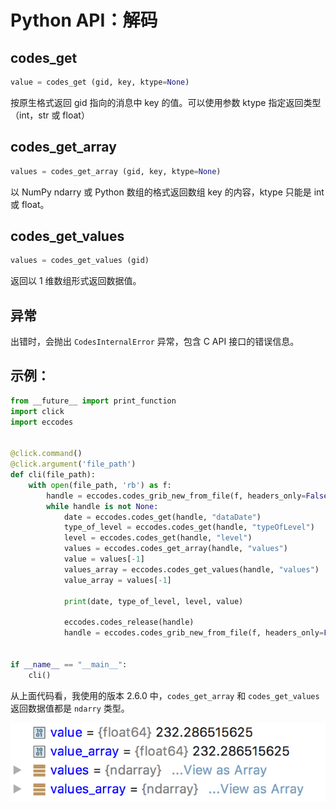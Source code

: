 # Python API：解码

## codes_get

```py
value = codes_get (gid, key, ktype=None)
```

按原生格式返回 gid 指向的消息中 key 的值。可以使用参数 ktype 指定返回类型（int，str 或 float）

## codes_get_array

```py
values = codes_get_array (gid, key, ktype=None)
```

以 NumPy ndarry 或 Python 数组的格式返回数组 key 的内容，ktype 只能是 int 或 float。

## codes_get_values

```py
values = codes_get_values (gid)
```

返回以 1 维数组形式返回数据值。

## 异常

出错时，会抛出 `CodesInternalError` 异常，包含 C API 接口的错误信息。

## 示例：

```py
from __future__ import print_function
import click
import eccodes


@click.command()
@click.argument('file_path')
def cli(file_path):
    with open(file_path, 'rb') as f:
        handle = eccodes.codes_grib_new_from_file(f, headers_only=False)
        while handle is not None:
            date = eccodes.codes_get(handle, "dataDate")
            type_of_level = eccodes.codes_get(handle, "typeOfLevel")
            level = eccodes.codes_get(handle, "level")
            values = eccodes.codes_get_array(handle, "values")
            value = values[-1]
            values_array = eccodes.codes_get_values(handle, "values")
            value_array = values[-1]

            print(date, type_of_level, level, value)

            eccodes.codes_release(handle)
            handle = eccodes.codes_grib_new_from_file(f, headers_only=False)


if __name__ == "__main__":
    cli()
```

从上面代码看，我使用的版本 2.6.0 中，`codes_get_array` 和 `codes_get_values` 返回数据值都是 `ndarry` 类型。

![](asserts/get_array_type.png)

